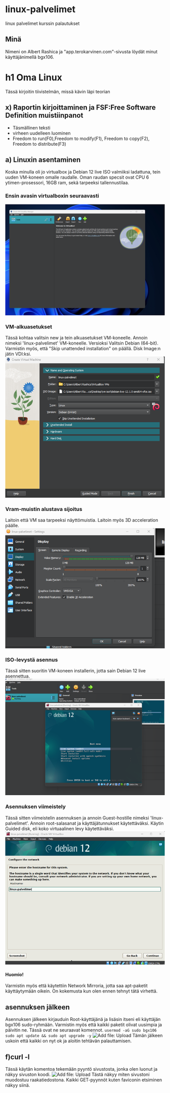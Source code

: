 # linux-palvelimet
linux palvelimet kurssin palautukset
## Minä
Nimeni on Albert Rashica ja "app.terokarvinen.com"-sivusta löydät minut käyttäjänimellä bgx106.

# h1 Oma Linux
Tässä kirjoitin tiivistelmän, missä kävin läpi teorian
## x) Raportin kirjoittaminen ja FSF:Free Software Definition muistiinpanot
- Täsmällinen teksti
- virheen uudelleen luominen
- Freedom to run(F0),Freedom to modify(F1), Freedom to copy(F2), Freedom to distribute(F3)

## a) Linuxin asentaminen
Koska minulla oli jo virtualbox ja Debian 12 live ISO valmiiksi ladattuna, tein uuden VM-koneen omalle raudalle.
Oman raudan specsit ovat CPU 6 ytimen-prosessori, 16GB ram, sekä tarpeeksi tallennustilaa.

### Ensin avasin virtualboxin seuraavasti
![Add file: Upload](virtualbox-avaus.png)
### VM-alkuasetukset
Tässä kohtaa valitsin new ja tein alkuasetukset VM-koneelle. Annoin nimeksi 'linux-palvelimet' VM-koneelle. Versioksi Valitsin Debian (64-bit). Varmistin myös, että "Skip unattended installation" on päällä. Disk Image:n jätin VDI:ksi.
![Add file: Upload](virtualbox-alkuasetukset.png)
### Vram-muistin alustava sijoitus
Laitoin että VM saa tarpeeksi näyttömuistia. Laitoin myös 3D acceleration päälle.
![Add file: Upload](virtualbox-nayttomuisti.png)

### ISO-levystä asennus
Tässä sitten suoritin VM-koneen installerin, jotta sain Debian 12 live asennettua.
![Add file: Upload](virtualbox-iso-installer.png)
### Asennuksen viimeistely
Tässä sitten viimeistelin asennuksen ja annoin Guest-hostille nimeksi 'linux-palvelimet'. Annoin root-salasanat ja käyttäjätunnukset käytettäväksi. Käytin Guided disk, eli koko virtuaalinen levy käytettäväksi.
![Add file: Upload](virtualbox-viimeistely.png)
#### Huomio!
Varmistin myös että käytettiin Network Mirroria, jotta saa apt-paketit käyttäytymään oikein. On kokemusta kun olen ennen tehnyt tätä virhettä.

## asennuksen jälkeen
Asennuksen jälkeen kirjauduin Root-käyttäjänä ja lisäsin itseni eli käyttäjän bgx106 sudo-ryhmään. Varmistin myös että kaikki paketit olivat uusimpia ja päivitin ne. Tässä ovat ne seuraavat komennot.
```usermod -aG sudo bgx106```
```sudo apt update && sudo apt upgrade -y```
![Add file: Upload](debian12-sudo-usermod.png)
Tämän jälkeen uskoin että kaikki on nyt ok ja aloitin tehtävän palauttamisen.

## f)curl -l
Tässä käytän komentoa tekemään pyyntö sivustosta, jonka olen luonut ja näkyy sivuston koodi.
![Add file: Upload](curl-l.png)
Tästä näkyy miten sivustoni muodostuu raakatiedostona. Kaikki GET-pyynnöt kuten faviconin etsiminen näkyy siinä.
